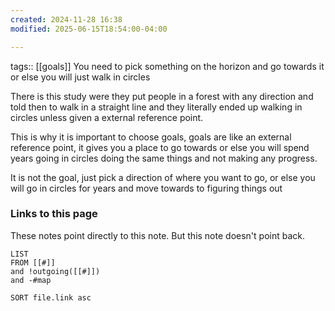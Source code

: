 ```yaml
---
created: 2024-11-28 16:38
modified: 2025-06-15T18:54:00-04:00

---
```

tags:: [[goals]]
You need to pick something on the horizon and go towards it or else you will just walk in circles

There is this study were they put people in a forest with any direction and told then to walk in a straight line and they literally ended up walking in circles unless given a external reference point.

This is why it is important to choose goals, goals are like an external reference point, it gives you a place to go towards or else you will spend years going in circles doing the same things and not making any progress.

It is not the goal, just pick a direction of where you want to go, or else you will go in circles for years and move towards to figuring things out

### Links to this page
These notes point directly to this note. But this note doesn't point back.
```dataview
LIST
FROM [[#]]
and !outgoing([[#]])
and -#map

SORT file.link asc
```
